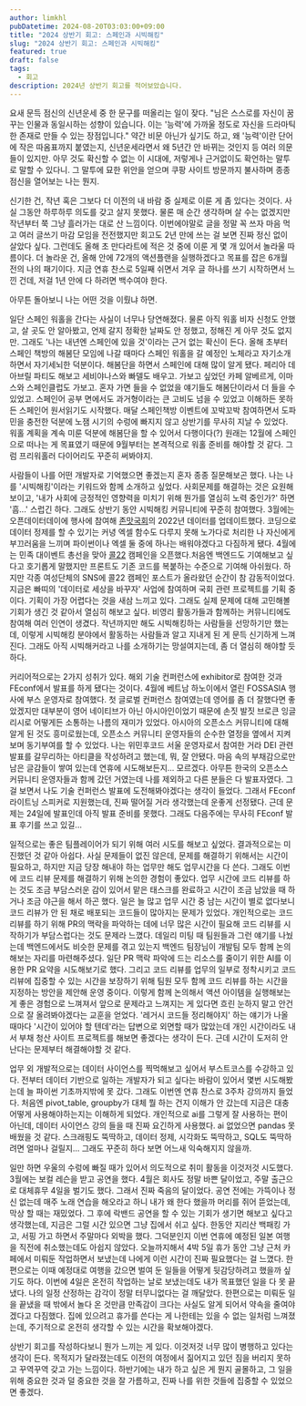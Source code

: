 ```yaml
---
author: limkhl
pubDatetime: 2024-08-20T03:03:00+09:00
title: "2024 상반기 회고: 스페인과 시빅해킹"
slug: "2024 상반기 회고: 스페인과 시빅해킹"
featured: true
draft: false
tags:
  - 회고
description: 2024년 상반기 회고를 적어보았습니다.
---
```


요새 문득 점신의 신년운세 중 한 문구를 떠올리는 일이 잦다. "님은 스스로를 자신이 꿈꾸는 인물과 동일시하는 성향이 있습니다. 이는 '능력'에 가까울 정도로 자신을 드라마틱한 존재로 만들 수 있는 장점입니다." 약간 비문 아닌가 싶기도 하고, 왜 '능력'이란 단어에 작은 따옴표까지 붙였는지, 신년운세라면서 왜 5년간 안 바뀌는 것인지 등 여러 의문들이 있지만. 아무 것도 확신할 수 없는 이 시대에, 저렇게나 근거없이도 확언하는 말투로 말할 수 있다니. 그 말투에 묘한 위안을 얻으며 쿠팡 사이트 방문까지 불사하며 종종 점신을 열어보는 나는 뭔지.

신기한 건, 작년 혹은 그보다 더 이전의 내 바람 중 실제로 이룬 게 좀 있다는 것이다. 사실 그동안 하루하루 의도를 갖고 살지 못했다. 물론 매 순간 생각하며 살 수는 없겠지만 작년부터 쭉 그냥 흘러가는 대로 산 느낌이다. 이번에야말로 글을 정말 꼭 쓰자 마음 먹고 여러 글쓰기 마감 모임을 전전했지만 회고도 2년 만에 쓰는 걸 보면 진짜 정신 없이 살았다 싶다. 그런데도 올해 초 만다라트에 적은 것 중에 이룬 게 몇 개 있어서 놀라울 따름이다. 더 놀라운 건, 올해 안에 72개의 액션플랜을 실행하겠다고 목표를 잡은 6개월 전의 나의 패기이다. 지금 연휴 찬스로 5일째 쉬면서 겨우 글 하나를 쓰기 시작하면서 느낀 건데, 저걸 1년 안에 다 하려면 백수여야 한다.

아무튼 돌아보니 나는 어떤 것을 이뤘냐 하면.

일단 스페인 워홀을 간다는 사실이 너무나 당연해졌다. 물론 아직 워홀 비자 신청도 안했고, 살 곳도 안 알아봤고, 언제 갈지 정확한 날짜도 안 정했고, 정해진 게 아무 것도 없지만. 그래도 '나는 내년엔 스페인에 있을 것'이라는 근거 없는 확신이 든다. 올해 초부터 스페인 책방의 해봄단 모임에 나갈 때마다 스페인 워홀을 갈 예정인 노체라고 자기소개하면서 자기세뇌한 덕분이다. 해봄단을 하면서 스페인에 대해 많이 알게 됐다. 페리아 데 아브릴 파티도 해보고 세비야나스와 빠델도 배우고. 가보고 싶었던 카페 알베르게, 이마스와 스페인클럽도 가보고. 혼자 가면 들을 수 없었을 얘기들도 해봄단이라서 더 들을 수 있었고. 스페인어 공부 면에서도 과거형이라는 큰 고비도 넘을 수 있었고 이해하든 못하든 스페인어 원서읽기도 시작했다. 매달 스페인책방 이벤트에 꼬박꼬박 참여하면서 도파민을 충전한 덕분에 노잼 시기의 수렁에 빠지지 않고 상반기를 무사히 지날 수 있었다. 워홀 계획을 계속 미룬 덕분에 해봄단을 할 수 있어서 다행이다(?) 원래는 12월에 스페인으로 떠나는 게 목표였기 때문에 9월부터는 본격적으로 워홀 준비를 해야할 것 같다. 그럼 프리워홀러 다이어리도 꾸준히 써봐야지.

사람들이 나를 어떤 개발자로 기억했으면 좋겠는지 혼자 종종 질문해보곤 했다. 나는 나를 '시빅해킹'이라는 키워드와 함께 소개하고 싶었다. 사회문제를 해결하는 것은 요원해보이고, '내가 사회에 긍정적인 영향력을 미치기 위해 뭔가를 열심히 노력 중인가?' 하면 '흠...' 스럽긴 하다. 그래도 상반기 동안 시빅해킹 커뮤니티에 꾸준히 참여했다. 3월에는 오픈데이터데이에 행사에 참여해 [존맛국회](https://jonmat.nullfull.kr/)의 2022년 데이터를 업데이트했다. 코딩으로 데이터 정제를 할 수 있기는 커녕 엑셀 함수도 다루지 못해 노가다로 처리한 나 자신에게 부끄러움을 느끼며 파이썬이나 엑셀 둘 중에 하나는 배워야겠다고 다짐하게 됐다. 4월에는 민족 대이벤트 총선을 맞아 [콜22](https://call22nd.works/) 캠페인을 오픈했다.처음엔 백엔드도 기여해보고 싶다고 호기롭게 말했지만 프론트도 기존 코드를 복붙하는 수준으로 기여해 아쉬웠다. 하지만 각종 여성단체의 SNS에 콜22 캠페인 포스트가 올라왔던 순간이 참 감동적이었다. 지금은 빠띠의 '데이터로 세상을 바꾸자' 사업에 참여하며 국회 관련 프로젝트를 기획 중이다. 기획이 가장 어렵다는 것을 새삼 느끼고 있다. 그래도 실제 문제에 대해 고민해볼 기회가 생긴 것 같아서 열심히 해보고 싶다. 비영리 활동가들과 함께하는 커뮤니티에도 참여해 여러 인연이 생겼다. 작년까지만 해도 시빅해킹하는 사람들을 선망하기만 했는데, 이렇게 시빅해킹 분야에서 활동하는 사람들과 알고 지내게 된 게 문득 신기하게 느껴진다. 그래도 아직 시빅해커라고 나를 소개하기는 망설여지는데, 좀 더 열심히 해야할 듯 하다.

커리어적으로는 2가지 성취가 있다. 해외 기술 컨퍼런스에 exhibitor로 참여한 것과 FEconf에서 발표를 하게 됐다는 것이다. 4월에 베트남 하노이에서 열린 FOSSASIA 행사에 부스 운영자로 참여했다. 첫 글로벌 컨퍼런스 참여였는데 영어를 좀 더 잘했다면 좋았겠지만 대부분이 영어 네이티브가 아닌 아시아인이었기 때문에 손짓 발짓 브로큰 잉글리시로 어떻게든 소통하는 나름의 재미가 있었다. 아시아의 오픈소스 커뮤니티에 대해 알게 된 것도 흥미로웠는데, 오픈소스 커뮤니티 운영자들의 순수한 열정을 옆에서 지켜보며 동기부여를 할 수 있었다. 나는 위민후코드 서울 운영자로서 참여한 거라 DEI 관련 발표를 갈무리하는 아티클을 작성하려고 했는데, 뭐, 잘 안됐다. 마음 속의 부채감으로만 남은 글감들이 쌓여 있는데 연휴에 시도해보든지... 모르겠다. 아무튼 한국의 오픈소스 커뮤니티 운영자들과 함께 갔던 거였는데 나를 제외하고 다른 분들은 다 발표자였다. 그걸 보면서 나도 기술 컨퍼런스 발표에 도전해봐야겠다는 생각이 들었다. 그래서 FEconf 라이트닝 스피커로 지원했는데, 진짜 떨어질 거라 생각했는데 운좋게 선정됐다. 근데 문제는 24일에 발표인데 아직 발표 준비를 못했다. 그래도 다음주에는 무사히 FEconf 발표 후기를 쓰고 있길...

일적으로는 좋은 팀플레이어가 되기 위해 여러 시도를 해보고 싶었다. 결과적으로는 미진했던 것 같아 아쉽다. 사실 문제들이 없진 않은데, 문제를 해결하기 위해서는 시간이 필요하고, 하지만 지금 당장 해내야 하는 업무만 해도 업무시간을 다 쓴다. 그래도 이번에 코드 리뷰 문제를 해결하기 위해 논의한 경험이 좋았다. 업무 시간에 코드 리뷰를 하는 것도 조금 부담스러운 감이 있어서 맡은 태스크를 완료하고 시간이 조금 남았을 때 하거나 조금 야근을 해서 하곤 했다. 일은 늘 많고 업무 시간 중 남는 시간이 별로 없다보니 코드 리뷰가 안 된 채로 배포되는 코드들이 많아지는 문제가 있었다. 개인적으로는 코드 리뷰를 하기 위해 PR의 맥락을 파악하는 데에 너무 많은 시간이 필요해 코드 리뷰를 시작하기가 부담스럽다는 것도 문제라 느꼈다. 데일리 미팅 때 팀원들과 그런 얘기를 나눴는데 백엔드에서도 비슷한 문제를 겪고 있는지 백엔드 팀장님이 개발팀 모두 함께 논의해보는 자리를 마련해주셨다. 일단 PR 맥락 파악에 드는 리소스를 줄이기 위한 AI를 이용한 PR 요약을 시도해보기로 했다. 그리고 코드 리뷰를 업무의 일부로 정착시키고 코드 리뷰에 집중할 수 있는 시간을 보장하기 위해 팀원 모두 함께 코드 리뷰를 하는 시간을 지정하는 방안을 제안해 운영 중이다. 이렇게 함께 논의해서 액션 아이템을 실행해보는 게 좋은 경험으로 느껴져서 앞으로 문제라고 느껴지는 게 있다면 흐린 눈하지 말고 안건으로 잘 올려봐야겠다는 교훈을 얻었다. '레거시 코드들 정리해야지' 하는 얘기가 나올 때마다 '시간이 있어야 할 텐데'라는 답변으로 외면할 때가 많았는데 개인 시간이라도 내서 부채 청산 사이트 프로젝트를 해보면 좋겠다는 생각이 든다. 근데 시간이 도저히 안 난다는 문제부터 해결해야할 것 같다.

업무 외 개발적으로는 데이터 사이언스를 찍먹해보고 싶어서 부스트코스를 수강하고 있다. 전부터 데이터 기반으로 일하는 개발자가 되고 싶다는 바람이 있어서 몇번 시도해봤는데 늘 파이썬 기초까지밖에 못 갔다. 그래도 이번엔 연휴 찬스로 3주차 강의까지 들었다. 처음엔 pivot_table, groupby가 대체 뭘 하는 건지 이해가 안 갔는데 지금은 대충 어떻게 사용해야하는지는 이해하게 되었다. 개인적으로 ai를 그렇게 잘 사용하는 편이 아닌데, 데이터 사이언스 강의 들을 때 진짜 요긴하게 사용했다. ai 없었으면 pandas 못 배웠을 것 같다. 스크래핑도 뚝딱하고, 데이터 정제, 시각화도 뚝딱하고, SQL도 뚝딱하려면 얼마나 걸릴지... 그래도 꾸준히 하다 보면 어느새 익숙해지지 않을까.

일만 하면 우울의 수렁에 빠질 때가 있어서 의도적으로 취미 활동을 이것저것 시도했다. 3월에는 보컬 레슨을 받고 공연을 했다. 4월은 회사도 정말 바쁜 달이었고, 주말 출근으로 대체휴무 4일을 벌기도 했다. 그래서 진짜 죽음의 달이었다. 공연 전에는 가뜩이나 정신 없는데 매주 노래 연습을 해오라고 하니 내가 왜 한다 했을까 머리를 쥐어 뜯었는데, 막상 할 때는 재밌었다. 그 후에 락밴드 공연을 할 수 있는 기회가 생기면 해보고 싶다고 생각했는데, 지금은 그럴 시간 있으면 그냥 집에서 쉬고 싶다. 한동안 지리산 백패킹 가고, 서핑 가고 하면서 주말마다 외박을 했다. 그덕분인지 이번 연휴에 예정된 일본 여행을 직전에 취소했는데도 아쉽지 않았다. 오늘까지해서 4박 5일 휴가 동안 그냥 근처 카페에서 미뤄둔 작업하면서 보냈는데 나에게 이런 시간이 진짜 필요했다는 걸 느꼈다. 한편으로는 이때 예정대로 여행을 갔으면 벌여 둔 일들을 어떻게 뒷감당하려고 했을까 싶기도 하다. 이번에 4일은 온전히 작업하는 날로 보냈는데도 내가 목표했던 일을 다 못 끝냈다. 나의 일정 산정하는 감각이 정말 터무니없다는 걸 깨달았다. 한편으로는 미뤄둔 일을 끝냈을 때 밖에서 놀다 온 것만큼 만족감이 크다는 사실도 알게 되어서 약속을 줄여야겠다고 다짐했다. 집에 있으려고 휴가를 쓴다는 게 나한테는 있을 수 없는 일처럼 느껴졌는데, 주기적으로 온전히 생각할 수 있는 시간을 확보해야겠다.

상반기 회고를 작성하다보니 뭔가 느끼는 게 있다. 이것저것 너무 많이 병행하고 있다는 생각이 든다. 목적지가 달라졌는데도 이전의 여정에서 짊어지고 있던 짐을 버리지 못하고 꾸역꾸역 갖고 가는 느낌이다. 하반기에는 내가 하고 싶은 게 뭔지 골몰하고, 그 일을 위해 중요한 것과 덜 중요한 것을 잘 가름하고, 진짜 나를 위한 것들에 집중할 수 있었으면 좋겠다.
